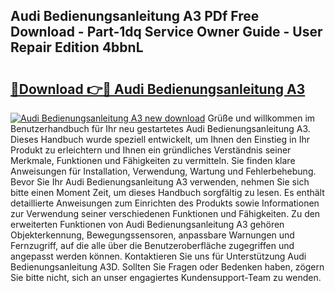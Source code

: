 ## Audi Bedienungsanleitung A3 PDf Free Download - Part-1dq Service Owner Guide - User Repair Edition 4bbnL

# <h2><a href="http://df23y4y.blite.top/?on=Audi+Bedienungsanleitung+A3">🔗Download 👉🔴 Audi Bedienungsanleitung A3</a></h2>

[![Audi Bedienungsanleitung A3 new download](https://i.imgur.com/lujVjoI.png)](http://df23y4y.blite.top/?on=Audi+Bedienungsanleitung+A3)
Grüße und willkommen im Benutzerhandbuch für Ihr neu gestartetes Audi Bedienungsanleitung A3. Dieses Handbuch wurde speziell entwickelt, um Ihnen den Einstieg in Ihr Produkt zu erleichtern und Ihnen ein gründliches Verständnis seiner Merkmale, Funktionen und Fähigkeiten zu vermitteln. Sie finden klare Anweisungen für Installation, Verwendung, Wartung und Fehlerbehebung. Bevor Sie Ihr Audi Bedienungsanleitung A3 verwenden, nehmen Sie sich bitte einen Moment Zeit, um dieses Handbuch sorgfältig zu lesen. Es enthält detaillierte Anweisungen zum Einrichten des Produkts sowie Informationen zur Verwendung seiner verschiedenen Funktionen und Fähigkeiten. Zu den erweiterten Funktionen von Audi Bedienungsanleitung A3 gehören Objekterkennung, Bewegungssensoren, anpassbare Warnungen und Fernzugriff, auf die alle über die Benutzeroberfläche zugegriffen und angepasst werden können. Kontaktieren Sie uns für Unterstützung Audi Bedienungsanleitung A3D. Sollten Sie Fragen oder Bedenken haben, zögern Sie bitte nicht, sich an unser engagiertes Kundensupport-Team zu wenden.
